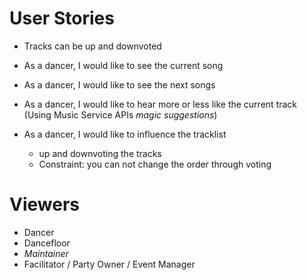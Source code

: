 User Stories
============


* Tracks can be up and downvoted


* As a dancer, I would like to see the current song
* As a dancer, I would like to see the next songs
* As a dancer, I would like to hear more or less like the current track (Using Music Service APIs *magic suggestions*)
* As a dancer, I would like to influence the tracklist
   * up and downvoting the tracks
   * Constraint: you can not change the order through voting


Viewers
=======

 * Dancer
 * Dancefloor
 * *Maintainer*
 * Facilitator / Party Owner / Event Manager
